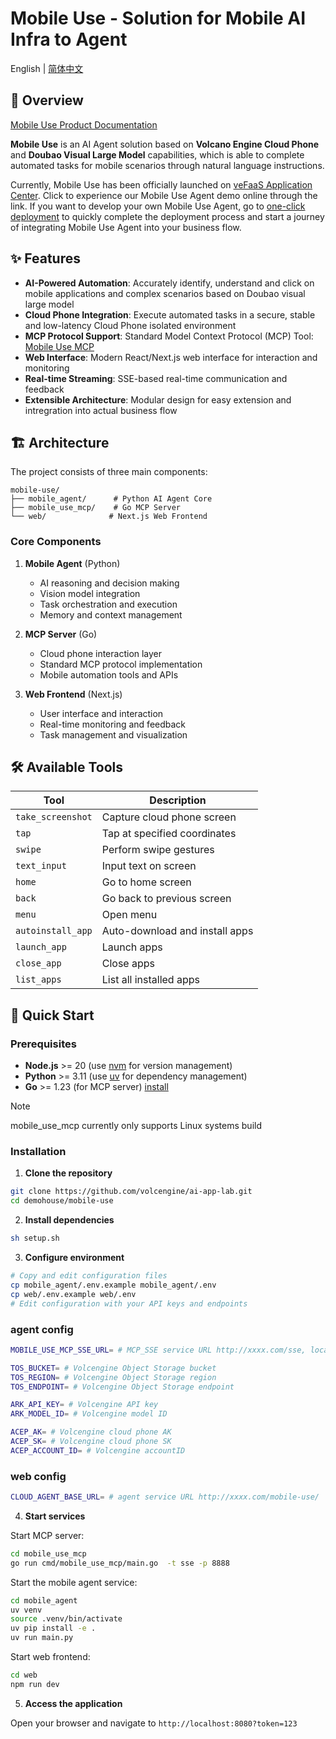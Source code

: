 # Mobile Use - Solution for Mobile AI Infra to Agent 

English | [简体中文](README_zh.md)


## 🚀 Overview

[Mobile Use Product Documentation](https://www.volcengine.com/docs/6394/1583515)


**Mobile Use** is an AI Agent solution based on **Volcano Engine Cloud Phone** and **Doubao Visual Large Model** capabilities, which is able to complete automated tasks for mobile scenarios through natural language instructions.

Currently, Mobile Use has been officially launched on [veFaaS Application Center](https://console.volcengine.com/vefaas/region:vefaas+cn-beijing/market). Click to experience our Mobile Use Agent demo online through the link. If you want to develop your own Mobile Use Agent, go to [one-click deployment](https://console.volcengine.com/vefaas/region:vefaas+cn-beijing/application/create) to quickly complete the deployment process and start a journey of integrating Mobile Use Agent into your business flow.


## ✨ Features

- **AI-Powered Automation**: Accurately identify, understand and click on mobile applications and complex scenarios based on Doubao visual large model
- **Cloud Phone Integration**: Execute automated tasks in a secure, stable and low-latency Cloud Phone isolated environment
- **MCP Protocol Support**: Standard Model Context Protocol (MCP) Tool: [Mobile Use MCP](https://github.com/volcengine/mcp-server/tree/main/server/mcp_server_mobile_use)
- **Web Interface**: Modern React/Next.js web interface for interaction and monitoring
- **Real-time Streaming**: SSE-based real-time communication and feedback
- **Extensible Architecture**: Modular design for easy extension and intregration into actual business flow

## 🏗️ Architecture

The project consists of three main components:

```
mobile-use/
├── mobile_agent/      # Python AI Agent Core
├── mobile_use_mcp/    # Go MCP Server
└── web/              # Next.js Web Frontend
```

### Core Components

1. **Mobile Agent** (Python)
   - AI reasoning and decision making
   - Vision model integration
   - Task orchestration and execution
   - Memory and context management

2. **MCP Server** (Go)
   - Cloud phone interaction layer
   - Standard MCP protocol implementation
   - Mobile automation tools and APIs

3. **Web Frontend** (Next.js)
   - User interface and interaction
   - Real-time monitoring and feedback
   - Task management and visualization

## 🛠️ Available Tools

| Tool | Description |
|------|-------------|
| `take_screenshot` | Capture cloud phone screen |
| `tap` | Tap at specified coordinates |
| `swipe` | Perform swipe gestures |
| `text_input` | Input text on screen |
| `home` | Go to home screen |
| `back` | Go back to previous screen |
| `menu` | Open menu |
| `autoinstall_app` | Auto-download and install apps |
| `launch_app` | Launch apps |
| `close_app` | Close apps |
| `list_apps` | List all installed apps |

## 🚦 Quick Start

### Prerequisites

- **Node.js** >= 20 (use [nvm](https://github.com/nvm-sh/nvm) for version management) 
- **Python** >= 3.11 (use [uv](https://docs.astral.sh/uv/) for dependency management)
- **Go** >= 1.23 (for MCP server) [install](https://go.dev/doc/install)
> [!NOTE]
> mobile_use_mcp currently only supports Linux systems build


### Installation

1. **Clone the repository**

```bash
git clone https://github.com/volcengine/ai-app-lab.git
cd demohouse/mobile-use
```

2. **Install dependencies**
```bash
sh setup.sh
```

3. **Configure environment**
```bash
# Copy and edit configuration files
cp mobile_agent/.env.example mobile_agent/.env
cp web/.env.example web/.env
# Edit configuration with your API keys and endpoints
```

### agent config
```bash
MOBILE_USE_MCP_SSE_URL= # MCP_SSE service URL http://xxxx.com/sse, local url is http://localhost:8888/sse

TOS_BUCKET= # Volcengine Object Storage bucket
TOS_REGION= # Volcengine Object Storage region
TOS_ENDPOINT= # Volcengine Object Storage endpoint

ARK_API_KEY= # Volcengine API key
ARK_MODEL_ID= # Volcengine model ID

ACEP_AK= # Volcengine cloud phone AK
ACEP_SK= # Volcengine cloud phone SK
ACEP_ACCOUNT_ID= # Volcengine accountID
```

### web config

```bash
CLOUD_AGENT_BASE_URL= # agent service URL http://xxxx.com/mobile-use/
```

4. **Start services**

Start MCP server:
```bash
cd mobile_use_mcp
go run cmd/mobile_use_mcp/main.go  -t sse -p 8888
```

Start the mobile agent service:
```bash
cd mobile_agent
uv venv
source .venv/bin/activate
uv pip install -e .
uv run main.py
```

Start web frontend:
```bash
cd web
npm run dev
```


5. **Access the application**

Open your browser and navigate to `http://localhost:8080?token=123`
